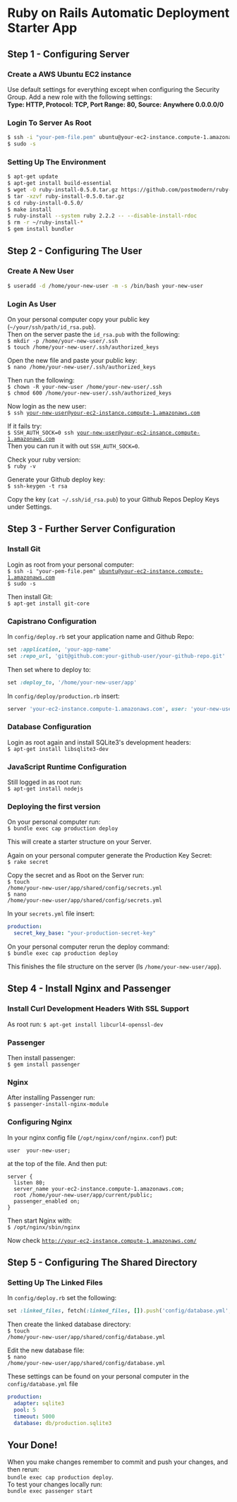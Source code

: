 # Ruby on Rails Automatic Deployment Starter App

## Step 1 - Configuring Server

### Create a AWS Ubuntu EC2 instance 
Use default settings for everything except when configuring the Security Group. Add a new role with the following settings:  
<strong>Type: HTTP, Protocol: TCP, Port Range: 80, Source: Anywhere 0.0.0.0/0</strong>  

### Login To Server As Root  
```bash
$ ssh -i "your-pem-file.pem" ubuntu@your-ec2-instance.compute-1.amazonaws.com  
$ sudo -s  
```

### Setting Up The Environment  
```bash
$ apt-get update  
$ apt-get install build-essential  
$ wget -O ruby-install-0.5.0.tar.gz https://github.com/postmodern/ruby-install/archive/v0.5.0.tar.gz  
$ tar -xzvf ruby-install-0.5.0.tar.gz  
$ cd ruby-install-0.5.0/  
$ make install  
$ ruby-install --system ruby 2.2.2 -- --disable-install-rdoc  
$ rm -r ~/ruby-install-*  
$ gem install bundler  
```

## Step 2 - Configuring The User 

### Create A New User  
```bash
$ useradd -d /home/your-new-user -m -s /bin/bash your-new-user  
```
### Login As User  
On your personal computer copy your public key (<code>~/your/ssh/path/id_rsa.pub</code>).  
Then on the server paste the <code>id_rsa.pub</code> with the following:  
<code>$ mkdir -p /home/your-new-user/.ssh</code>  
<code>$ touch /home/your-new-user/.ssh/authorized_keys</code>  
  
Open the new file and paste your public key:  
<code>$ nano /home/your-new-user/.ssh/authorized_keys</code>  
  
Then run the following:  
<code>$ chown -R your-new-user /home/your-new-user/.ssh</code>  
<code>$ chmod 600 /home/your-new-user/.ssh/authorized_keys</code>  
  
Now login as the new user:  
<code>$ ssh your-new-user@your-ec2-instance.compute-1.amazonaws.com</code>  

If it fails try:  
<code>$ SSH_AUTH_SOCK=0 ssh your-new-user@your-ec2-insance.compute-1.amazonaws.com</code>  
Then you can run it with out <code>SSH_AUTH_SOCK=0</code>.  

Check your ruby version:  
<code>$ ruby -v</code>  
  
Generate your Github deploy key:  
<code>$ ssh-keygen -t rsa</code>  
  
Copy the key (<code>cat ~/.ssh/id_rsa.pub</code>) to your Github Repos Deploy Keys under Settings.  

## Step 3 - Further Server Configuration  
  
### Install Git  

Login as root from your personal computer:  
<code>$ ssh -i "your-pem-file.pem" ubuntu@your-ec2-instance.compute-1.amazonaws.com</code>  
<code>$ sudo -s</code>  

Then install Git:  
<code>$ apt-get install git-core</code>  
  
### Capistrano Configuration  

In <code>config/deploy.rb</code> set your application name and Github Repo:  
```ruby
set :application, 'your-app-name'  
set :repo_url, 'git@github.com:your-github-user/your-github-repo.git'  
```  
Then set where to deploy to:  
```ruby
set :deploy_to, '/home/your-new-user/app'  
```

In <code>config/deploy/production.rb</code> insert:  
```ruby
server 'your-ec2-instance.compute-1.amazonaws.com', user: 'your-new-user', roles: %w{app db web}
```
  
### Database Configuration  
  
Login as root again and install SQLite3's development headers:  
<code>$ apt-get install libsqlite3-dev</code>  

### JavaScript Runtime Configuration  
Still logged in as root run:  
<code>$ apt-get install nodejs</code>  

### Deploying the first version  
On your personal computer run:  
<code>$ bundle exec cap production deploy</code>  

This will create a starter structure on your Server.  
  
Again on your personal computer generate the Production Key Secret:  
<code>$ rake secret</code>  
  
Copy the secret and as Root on the Server run:    
<code>$ touch /home/your-new-user/app/shared/config/secrets.yml</code>  
<code>$ nano /home/your-new-user/app/shared/config/secrets.yml</code>  

In your <code>secrets.yml</code> file insert:  
```yml
production:    
  secret_key_base: "your-production-secret-key"  
```  
On your personal computer rerun the deploy command:   
<code>$ bundle exec cap production deploy</code>  
  
This finishes the file structure on the server (ls <code>/home/your-new-user/app</code>).  
  
## Step 4 - Install Nginx and Passenger  
  
### Install Curl Development Headers With SSL Support  
  
As root run: 
<code>$ apt-get install libcurl4-openssl-dev</code>  

### Passenger  

Then install passenger:  
<code>$ gem install passenger</code>  
  
### Nginx  

After installing Passenger run:  
<code>$ passenger-install-nginx-module</code>  

### Configuring Nginx  
  
In your nginx config file (<code>/opt/nginx/conf/nginx.conf</code>) put:  

```nginx
user  your-new-user;
```
  
at the top of the file. And then put:  

```nginx
server { 
  listen 80; 
  server_name your-ec2-instance.compute-1.amazonaws.com;  
  root /home/your-new-user/app/current/public; 
  passenger_enabled on; 
}  
```
Then start Nginx with:  
<code>$ /opt/nginx/sbin/nginx</code>  
  
Now check <code>http://your-ec2-instance.compute-1.amazonaws.com/</code>  

## Step 5 - Configuring The Shared Directory  

### Setting Up The Linked Files  
  
In <code>config/deploy.rb</code> set the following:  
```ruby
set :linked_files, fetch(:linked_files, []).push('config/database.yml', 'config/secrets.yml')  
```
Then create the linked database directory:  
<code>$ touch /home/your-new-user/app/shared/config/database.yml</code>

Edit the new database file:    
<code>$ nano /home/your-new-user/app/shared/config/database.yml</code>  

These settings can be found on your personal computer in the <code>config/database.yml</code> file  

```yml
production:   
  adapter: sqlite3  
  pool: 5  
  timeout: 5000  
  database: db/production.sqlite3
```
  
## Your Done!  
  
When you make changes remember to commit and push your changes, and then rerun:  
<code>bundle exec cap production deploy</code>.  
To test your changes locally run:  
<code>bundle exec passenger start</code>
 

